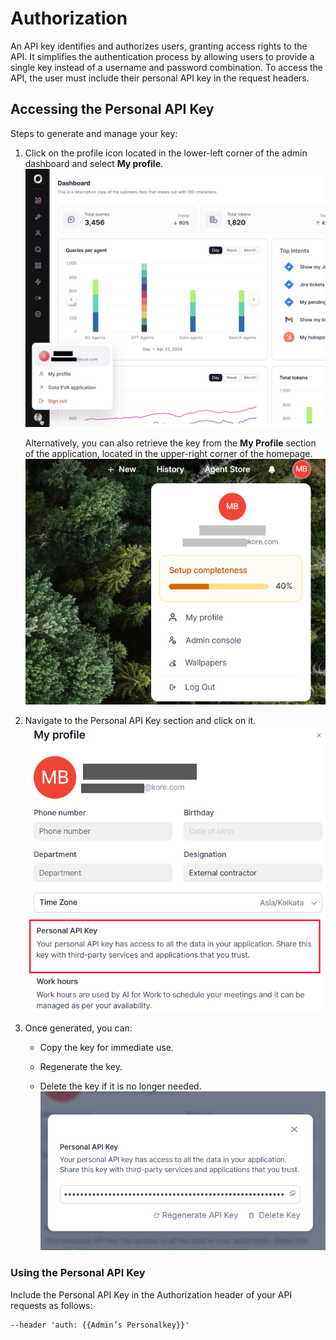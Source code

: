 # Authorization

An API key identifies and authorizes users, granting access rights to the API.
It simplifies the authentication process by allowing users to provide a single
key instead of a username and password combination. To access the API, the user
must include their personal API key in the request headers.

## Accessing the Personal API Key

Steps to generate and manage your key:

1.  Click on the profile icon located in the lower-left corner of the admin
    dashboard and select **My profile**.  
    ![](images/dashboard_profile.png)

    Alternatively, you can also retrieve the key from the **My Profile** section
    of the application, located in the upper-right corner of the
    homepage.![](images/app_profile.png)

2.  Navigate to the Personal API Key section and click on
    it.![](images/my_profile.png)

3.  Once generated, you can:

    -   Copy the key for immediate use.

    -   Regenerate the key.

    -   Delete the key if it is no longer
        needed.![](images/api_key.png)

### Using the Personal API Key

Include the Personal API Key in the Authorization header of your API requests as
follows:

```
--header 'auth: {{Admin’s Personalkey}}'

```
